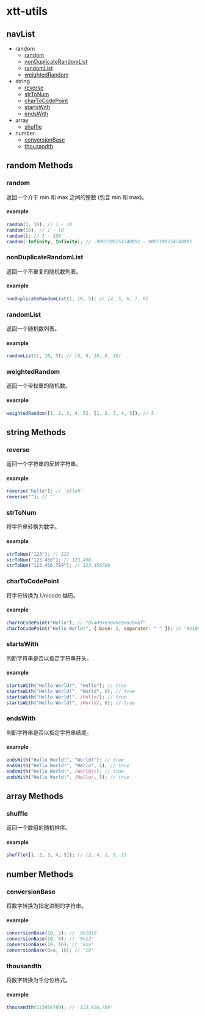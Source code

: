 # xtt-utils

## navList

- random
  - [random](#random)
  - [nonDuplicateRandomList](#nonDuplicateRandomList)
  - [randomList](#randomList)
  - [weightedRandom](#weightedRandom)
- string
  - [reverse](#reverse)
  - [strToNum](#strToNum)
  - [charToCodePoint](#charToCodePoint)
  - [startsWith](#startsWith)
  - [endsWith](#endsWith)
- array
  - [shuffle](#shuffle)
- number
  - [conversionBase](#conversionBase)
  - [thousandth](#thousandth)

## random Methods

### random

返回一个介于 min 和 max 之间的整数 (包含 min 和 max)。

#### example

```javascript
random(1, 10); // 1 - 10
random(10); // 1 - 10
random(); // 1 - 100
random(-Infinity, Infinity); // -9007199254740991 - 9007199254740991
```

### nonDuplicateRandomList

返回一个不重复的随机数列表。

#### example

```javascript
nonDuplicateRandomList(1, 10, 5); // [4, 5, 6, 7, 8]
```

### randomList

返回一个随机数列表。

#### example

```javascript
randomList(1, 10, 5); // [8, 9, 10, 8, 10]
```

### weightedRandom

返回一个带权重的随机数。

#### example

```javascript
weightedRandom([1, 2, 3, 4, 5], [1, 2, 3, 4, 5]); // 5
```

## string Methods

### reverse

返回一个字符串的反转字符串。

#### example

```javascript
reverse("hello"); // 'olleh'
reverse(""); // ''
```

### strToNum

将字符串转换为数字。

#### example

```javascript
strToNum("123"); // 123
strToNum("123.456"); // 123.456
strToNum("123.456.789"); // 123.456789
```

### charToCodePoint

将字符转换为 Unicode 编码。

#### example

```javascript
charToCodePoint("Hello"); // "0x480x650x6c0x6c0x6f"
charToCodePoint("Hello World!", { base: 2, separator: " " }); // "0b1001000 0b1100101 0b1101100 0b1101100 0b1101111 0b100000 0b1010111 0b1101111 0b1110010 0b1101100 0b1100100 0b100001"
```

### startsWith

判断字符串是否以指定字符串开头。

#### example

```javascript
startsWith("Hello World!", "Hello"); // true
startsWith("Hello World!", "World", 6); // true
startsWith("Hello World!", /Hello/); // true
startsWith("Hello World!", /World/, 6); // true
```

### endsWith

判断字符串是否以指定字符串结尾。

#### example

```javascript
endsWith("Hello World!", "World!"); // true
endsWith("Hello World!", "Hello", 5); // true
endsWith("Hello World!", /World!/); // true
endsWith("Hello World!", /Hello/, 5); // true
```

## array Methods

### shuffle

返回一个数组的随机排序。

#### example

```javascript
shuffle([1, 2, 3, 4, 5]); // [2, 4, 1, 5, 3]
```

## number Methods

### conversionBase

将数字转换为指定进制的字符串。

#### example

```javascript
conversionBase(10, 2); // '0b1010'
conversionBase(10, 8); // '0o12'
conversionBase(10, 16); // '0xa'
conversionBase(0xa, 10); // '10'
```

### thousandth

将数字转换为千分位格式。

#### example

```javascript
thousandth(123456789); // '123,456,789'
```
